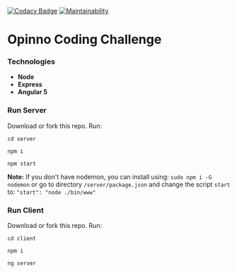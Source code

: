 [![Codacy Badge](https://api.codacy.com/project/badge/Grade/e11ad02693074a6f9ed7bcfed6c4b398)](https://www.codacy.com/app/soyjuanmacias/phone-store?utm_source=github.com&amp;utm_medium=referral&amp;utm_content=soyjuanmacias/phone-store&amp;utm_campaign=Badge_Grade) 
[![Maintainability](https://api.codeclimate.com/v1/badges/53f5f1f8de41c29601d9/maintainability)](https://codeclimate.com/github/soyjuanmacias/phone-store/maintainability)

# Opinno Coding Challenge

### Technologies
  - __Node__
  - __Express__
  - __Angular 5__


### Run Server
Download or fork this repo.
Run:

```
cd server

npm i

npm start
```


__Note:__ If you don't have nodemon, you can install using: `sudo npm i -G nodemon` or go to directory `/server/package.json` and change the script `start` to: `"start": "node ./bin/www"`

### Run Client
Download or fork this repo.
Run:

```
cd client

npm i

ng server
```
